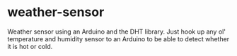 # weather-sensor
Weather sensor using an Arduino and the DHT library. Just hook up any ol' temperature and humidity sensor
to an Arduino to be able to detect whether it is hot or cold. 
